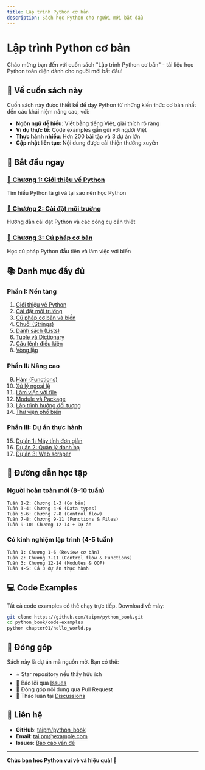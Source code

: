 ```yaml
---
title: Lập trình Python cơ bản
description: Sách học Python cho người mới bắt đầu
---
```


# Lập trình Python cơ bản

Chào mừng bạn đến với cuốn sách "Lập trình Python cơ bản" - tài liệu học Python toàn diện dành cho người mới bắt đầu!

## 📖 Về cuốn sách này

Cuốn sách này được thiết kế để dạy Python từ những kiến thức cơ bản nhất đến các khái niệm nâng cao, với:

- **Ngôn ngữ dễ hiểu**: Viết bằng tiếng Việt, giải thích rõ ràng
- **Ví dụ thực tế**: Code examples gần gũi với người Việt
- **Thực hành nhiều**: Hơn 200 bài tập và 3 dự án lớn
- **Cập nhật liên tục**: Nội dung được cải thiện thường xuyên

## 🚀 Bắt đầu ngay

### [📘 Chương 1: Giới thiệu về Python](chapters/chapter01.html)
Tìm hiểu Python là gì và tại sao nên học Python

### [🔧 Chương 2: Cài đặt môi trường](chapters/chapter02.html)  
Hướng dẫn cài đặt Python và các công cụ cần thiết

### [📝 Chương 3: Cú pháp cơ bản](chapters/chapter03.html)
Học cú pháp Python đầu tiên và làm việc với biến

## 📚 Danh mục đầy đủ

### Phần I: Nền tảng
1. [Giới thiệu về Python](chapters/chapter01.html)
2. [Cài đặt môi trường](chapters/chapter02.html)  
3. [Cú pháp cơ bản và biến](chapters/chapter03.html)
4. [Chuỗi (Strings)](chapters/chapter04.html)
5. [Danh sách (Lists)](chapters/chapter05.html)
6. [Tuple và Dictionary](chapters/chapter06.html)
7. [Câu lệnh điều kiện](chapters/chapter07.html)
8. [Vòng lặp](chapters/chapter08.html)

### Phần II: Nâng cao  
9. [Hàm (Functions)](chapters/chapter09.html)
10. [Xử lý ngoại lệ](chapters/chapter10.html)
11. [Làm việc với file](chapters/chapter11.html)
12. [Module và Package](chapters/chapter12.html)
13. [Lập trình hướng đối tượng](chapters/chapter13.html)
14. [Thư viện phổ biến](chapters/chapter14.html)

### Phần III: Dự án thực hành
15. [Dự án 1: Máy tính đơn giản](projects/calculator.html)
16. [Dự án 2: Quản lý danh bạ](projects/contact-manager.html)  
17. [Dự án 3: Web scraper](projects/web-scraper.html)

## 🎯 Đường dẫn học tập

### Người hoàn toàn mới (8-10 tuần)
```
Tuần 1-2: Chương 1-3 (Cơ bản)
Tuần 3-4: Chương 4-6 (Data types)  
Tuần 5-6: Chương 7-8 (Control flow)
Tuần 7-8: Chương 9-11 (Functions & Files)
Tuần 9-10: Chương 12-14 + Dự án
```

### Có kinh nghiệm lập trình (4-5 tuần)
```
Tuần 1: Chương 1-6 (Review cơ bản)
Tuần 2: Chương 7-11 (Control flow & Functions)  
Tuần 3: Chương 12-14 (Modules & OOP)
Tuần 4-5: Cả 3 dự án thực hành
```

## 💻 Code Examples

Tất cả code examples có thể chạy trực tiếp. Download về máy:

```bash
git clone https://github.com/taipm/python_book.git
cd python_book/code-examples
python chapter01/hello_world.py
```

## 🤝 Đóng góp

Sách này là dự án mã nguồn mở. Bạn có thể:

- ⭐ Star repository nếu thấy hữu ích
- 🐛 Báo lỗi qua [Issues](https://github.com/taipm/python_book/issues)
- 📝 Đóng góp nội dung qua Pull Request
- 💬 Thảo luận tại [Discussions](https://github.com/taipm/python_book/discussions)

## 📱 Liên hệ

- **GitHub**: [taipm/python_book](https://github.com/taipm/python_book)
- **Email**: tai.pm@example.com
- **Issues**: [Báo cáo vấn đề](https://github.com/taipm/python_book/issues)

---

**Chúc bạn học Python vui vẻ và hiệu quả! 🐍**

